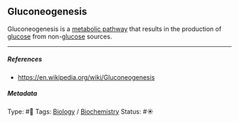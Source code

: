 ## Gluconeogenesis

Gluconeogenesis is a [metabolic pathway](metabolic%20pathway.md) that results in the production of [glucose]() from non-[glucose]() sources.

---

##### References

* https://en.wikipedia.org/wiki/Gluconeogenesis

##### Metadata

Type: #🔴 
Tags: [Biology]() / [Biochemistry](Biochemistry.md) 
Status: #☀️ 
